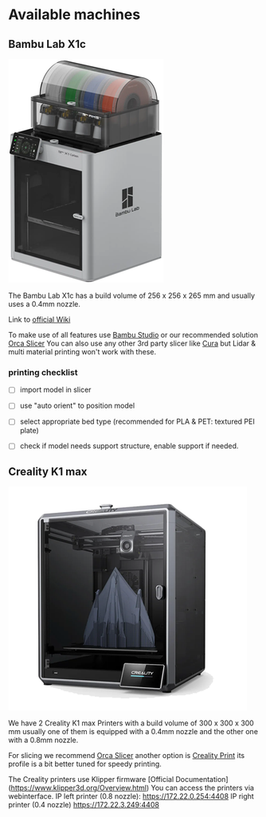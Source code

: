 # Available machines

## Bambu Lab X1c
![Bambu Lab X1-Carbon](../3D_Printing/img/bambulab_x1c.png)

The Bambu Lab X1c has a build volume of 256 x 256 x 265 mm and usually uses a 0.4mm nozzle.

Link to [official Wiki](https://wiki.bambulab.com/en/home)

To make use of all features use [Bambu Studio](https://bambulab.com/en/download/studio) or our recommended solution [Orca Slicer](https://github.com/SoftFever/OrcaSlicer)
You can also use any other 3rd party slicer like [Cura](https://ultimaker.com/software/ultimaker-cura/) but Lidar & multi material printing won't work with these.

### printing checklist
- [ ] import model in slicer
- [ ] use "auto orient" to position model
- [ ] select appropriate bed type (recommended for PLA & PET: textured PEI plate)
- [ ] check if model needs support structure, enable support if needed.


## Creality K1 max
![Creality K1 max](../3D_Printing/img/creality_k1max.png)

We have 2 Creality K1 max Printers with a build volume of 300 x 300 x 300 mm usually one of them is equipped with a 0.4mm nozzle and the other one with a 0.8mm nozzle.

For slicing we recommend [Orca Slicer](https://github.com/SoftFever/OrcaSlicer) another option is [Creality Print](https://www.crealitycloud.com/software-firmware/software/creality-print) its profile is a bit better tuned for speedy printing. 

The Creality printers use Klipper firmware [Official Documentation] (https://www.klipper3d.org/Overview.html)
You can access the printers via webinterface.
IP left printer (0.8 nozzle): https://172.22.0.254:4408 
IP right printer (0.4 nozzle) https://172.22.3.249:4408
